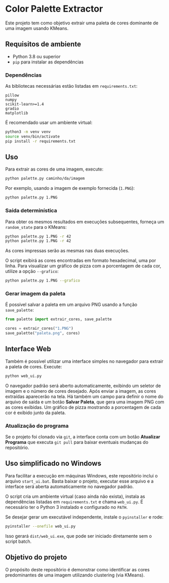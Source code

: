 # Color Palette Extractor

Este projeto tem como objetivo extrair uma paleta de cores dominante de uma imagem usando KMeans.

## Requisitos de ambiente

- Python 3.8 ou superior
- `pip` para instalar as dependências

### Dependências

As bibliotecas necessárias estão listadas em `requirements.txt`:

```
pillow
numpy
scikit-learn>=1.4
gradio
matplotlib
```

É recomendado usar um ambiente virtual:

```bash
python3 -m venv venv
source venv/bin/activate
pip install -r requirements.txt
```

## Uso

Para extrair as cores de uma imagem, execute:

```bash
python palette.py caminho/da/imagem
```

Por exemplo, usando a imagem de exemplo fornecida (`1.PNG`):

```bash
python palette.py 1.PNG
```

### Saída determinística

Para obter os mesmos resultados em execuções subsequentes, forneça um
`random_state` para o KMeans:

```bash
python palette.py 1.PNG -r 42
python palette.py 1.PNG -r 42
```

As cores impressas serão as mesmas nas duas execuções.

O script exibirá as cores encontradas em formato hexadecimal, uma por linha.
Para visualizar um gráfico de pizza com a porcentagem de cada cor, utilize a opção `--grafico`:

```bash
python palette.py 1.PNG --grafico
```

### Gerar imagem da paleta

É possível salvar a paleta em um arquivo PNG usando a função `save_palette`:

```python
from palette import extrair_cores, save_palette

cores = extrair_cores("1.PNG")
save_palette("paleta.png", cores)
```

## Interface Web

Também é possível utilizar uma interface simples no navegador para extrair a paleta de cores.
Execute:

```bash
python web_ui.py
```

O navegador padrão será aberto automaticamente, exibindo um seletor de imagem e o número de cores desejado. Após enviar a imagem, as cores extraídas aparecerão na tela. Há também um campo para definir o nome do arquivo de saída e um botão **Salvar Paleta**, que gera uma imagem PNG com as cores exibidas.
Um gráfico de pizza mostrando a porcentagem de cada cor é exibido junto da paleta.

### Atualização do programa

Se o projeto foi clonado via `git`, a interface conta com um botão **Atualizar Programa** que executa `git pull` para baixar eventuais mudanças do repositório.

## Uso simplificado no Windows

Para facilitar a execução em máquinas Windows, este repositório inclui o arquivo
`start_ui.bat`. Basta baixar o projeto, executar esse arquivo e a interface será
aberta automaticamente no navegador padrão.

O script cria um ambiente virtual (caso ainda não exista), instala as
dependências listadas em `requirements.txt` e chama `web_ui.py`. É necessário ter
o Python 3 instalado e configurado no `PATH`.

Se desejar gerar um executável independente, instale o `pyinstaller` e rode:

```bash
pyinstaller --onefile web_ui.py
```

Isso gerará `dist/web_ui.exe`, que pode ser iniciado diretamente sem o script
batch.

## Objetivo do projeto

O propósito deste repositório é demonstrar como identificar as cores predominantes de uma imagem utilizando clustering (via KMeans). 
